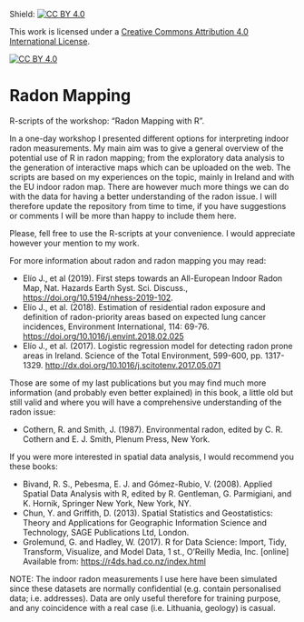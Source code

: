 Shield: [![CC BY 4.0][cc-by-shield]][cc-by]

This work is licensed under a
[Creative Commons Attribution 4.0 International License][cc-by].

[![CC BY 4.0][cc-by-image]][cc-by]

[cc-by]: http://creativecommons.org/licenses/by/4.0/
[cc-by-image]: https://i.creativecommons.org/l/by/4.0/88x31.png
[cc-by-shield]: https://img.shields.io/badge/License-CC%20BY%204.0-lightgrey.svg

# Radon Mapping 
R-scripts of the workshop: “Radon Mapping with R”.

In a one-day workshop I presented different options for interpreting indoor radon measurements. My main aim was to give a general overview of the potential use of R in radon mapping; from the exploratory data analysis to the generation of interactive maps which can be uploaded on the web. The scripts are based on my experiences on the topic, mainly in Ireland and with the EU indoor radon map. There are however much more things we can do with the data for having a better understanding of the radon issue. I will therefore update the repository from time to time, if you have suggestions or comments I will be more than happy to include them here.  

Please, fell free to use the R-scripts at your convenience. I would appreciate however your mention to my work.   

For more information about radon and radon mapping you may read:

-	Elío J., et al (2019). First steps towards an All-European Indoor Radon Map, Nat. Hazards Earth Syst. Sci. Discuss., https://doi.org/10.5194/nhess-2019-102.
-	Elío J., et al. (2018). Estimation of residential radon exposure and definition of radon-priority areas based on expected lung cancer incidences, Environment International, 114: 69-76. https://doi.org/10.1016/j.envint.2018.02.025 
-	Elío J., et al. (2017). Logistic regression model for detecting radon prone areas in Ireland. Science of the Total Environment, 599-600, pp. 1317-1329. http://dx.doi.org/10.1016/j.scitotenv.2017.05.071

Those are some of my last publications but you may find much more information (and probably even better explained) in this book, a little old but still valid and where you will have a comprehensive understanding of the radon issue:

-	Cothern, R. and Smith, J. (1987). Environmental radon, edited by C. R. Cothern and E. J. Smith, Plenum Press, New York.

If you were more interested in spatial data analysis, I would recommend you these books:

-	Bivand, R. S., Pebesma, E. J. and Gómez-Rubio, V. (2008). Applied Spatial Data Analysis with R, edited by R. Gentleman, G. Parmigiani, and K. Hornik, Springer New York, New York, NY.
-	Chun, Y. and Griffith, D. (2013). Spatial Statistics and Geostatistics: Theory and Applications for Geographic Information Science and Technology, SAGE Publications Ltd, London.
-	Grolemund, G. and Hadley, W. (2017). R for Data Science: Import, Tidy, Transform, Visualize, and Model Data, 1 st., O’Reilly Media, Inc. [online] Available from: https://r4ds.had.co.nz/index.html 

NOTE: The indoor radon measurements I use here have been simulated since these datasets are normally confidential (e.g. contain personalised data; i.e. addresses). Data are only useful therefore for training purpose, and any coincidence with a real case (i.e. Lithuania, geology) is casual.